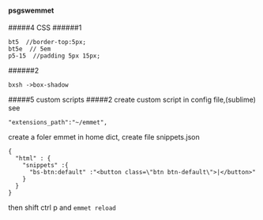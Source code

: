 #### psgswemmet
#####4 CSS
######1
```
bt5  //border-top:5px;
bt5e  // 5em
p5-15  //padding 5px 15px;
```
######2
```
bxsh ->box-shadow
```
#####5 custom scripts
#####2 create custom script
in config file,(sublime) see
```
"extensions_path":"~/emmet",
```
create a foler emmet in home dict,
create file snippets.json
```
{
  "html" : {
    "snippets" :{
      "bs-btn:default" :"<button class=\"btn btn-default\">|</button>"
    }
  }
}
```
then shift ctrl p and `emmet reload`

